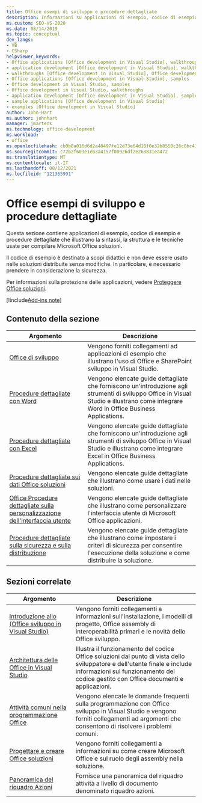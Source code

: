 ```yaml
---
title: Office esempi di sviluppo e procedure dettagliate
description: Informazioni su applicazioni di esempio, codice di esempio e procedure dettagliate che illustrano la sintassi, la struttura e le tecniche usate per compilare Office soluzioni.
ms.custom: SEO-VS-2020
ms.date: 08/14/2019
ms.topic: conceptual
dev_langs:
- VB
- CSharp
helpviewer_keywords:
- Office applications [Office development in Visual Studio], walkthroughs
- application development [Office development in Visual Studio], walkthroughs
- walkthroughs [Office development in Visual Studio], Office development
- Office applications [Office development in Visual Studio], samples
- Office development in Visual Studio, samples
- Office development in Visual Studio, walkthroughs
- application development [Office development in Visual Studio], samples
- sample applications [Office development in Visual Studio]
- examples [Office development in Visual Studio]
author: John-Hart
ms.author: johnhart
manager: jmartens
ms.technology: office-development
ms.workload:
- office
ms.openlocfilehash: cb0b8a016d6d2a48497fe12d73e64d18f0e32b8550c26c0bc4168ef63547f0e9
ms.sourcegitcommit: c72b2f603e1eb3a4157f00926df2e263831ea472
ms.translationtype: MT
ms.contentlocale: it-IT
ms.lasthandoff: 08/12/2021
ms.locfileid: "121365991"
---
```

# <a name="office-development-samples-and-walkthroughs"></a>Office esempi di sviluppo e procedure dettagliate
  Questa sezione contiene applicazioni di esempio, codice di esempio e procedure dettagliate che illustrano la sintassi, la struttura e le tecniche usate per compilare Microsoft Office soluzioni.

 Il codice di esempio è destinato a scopi didattici e non deve essere usato nelle soluzioni distribuite senza modifiche. In particolare, è necessario prendere in considerazione la sicurezza.

 Per informazioni sulla protezione delle applicazioni, vedere [Proteggere Office soluzioni](../vsto/securing-office-solutions.md).

[!include[Add-ins note](includes/addinsnote.md)]

## <a name="in-this-section"></a>Contenuto della sezione

|Argomento|Descrizione|
|-----------|-----------------|
|[Office di sviluppo](../vsto/office-development-samples.md)|Vengono forniti collegamenti ad applicazioni di esempio che illustrano l'uso di Office e SharePoint sviluppo in Visual Studio.|
|[Procedure dettagliate con Word](../vsto/walkthroughs-using-word.md)|Vengono elencate guide dettagliate che forniscono un'introduzione agli strumenti di sviluppo Office in Visual Studio e illustrano come integrare Word in Office Business Applications.|
|[Procedure dettagliate con Excel](../vsto/walkthroughs-using-excel.md)|Vengono elencate guide dettagliate che forniscono un'introduzione agli strumenti di sviluppo Office in Visual Studio e illustrano come integrare Excel in Office Business Applications.|
|[Procedure dettagliate sui dati Office soluzioni](../vsto/data-in-office-solutions-walkthroughs.md)|Vengono elencate guide dettagliate che illustrano come usare i dati nelle soluzioni.|
|[Office Procedure dettagliate sulla personalizzazione dell'interfaccia utente](../vsto/office-ui-customization-walkthroughs.md)|Vengono elencate guide dettagliate che illustrano come personalizzare l'interfaccia utente di Microsoft Office applicazioni.|
|[Procedure dettagliate sulla sicurezza e sulla distribuzione](../vsto/security-and-deployment-walkthroughs.md)|Vengono elencate guide dettagliate che illustrano come impostare i criteri di sicurezza per consentire l'esecuzione della soluzione e come distribuire la soluzione.|

## <a name="related-sections"></a>Sezioni correlate

|Argomento|Descrizione|
|-----------|-----------------|
|[Introduzione allo &#40;Office sviluppo in Visual Studio&#41;](../vsto/getting-started-office-development-in-visual-studio.md)|Vengono forniti collegamenti a informazioni sull'installazione, i modelli di progetto, Office assembly di interoperabilità primari e le novità dello Office sviluppo.|
|[Architettura delle Office in Visual Studio](../vsto/architecture-of-office-solutions-in-visual-studio.md)|Illustra il funzionamento del codice Office soluzioni dal punto di vista dello sviluppatore e dell'utente finale e include informazioni sul funzionamento del codice gestito con Office documenti e applicazioni.|
|[Attività comuni nella programmazione Office](../vsto/common-tasks-in-office-programming.md)|Vengono elencate le domande frequenti sulla programmazione con Office sviluppo in Visual Studio e vengono forniti collegamenti ad argomenti che consentono di risolvere i problemi comuni.|
|[Progettare e creare Office soluzioni](../vsto/designing-and-creating-office-solutions.md)|Vengono forniti collegamenti a informazioni su come creare Microsoft Office e sul ruolo degli assembly nella soluzione.|
|[Panoramica del riquadro Azioni](../vsto/actions-pane-overview.md)|Fornisce una panoramica del riquadro attività a livello di documento denominato riquadro azioni.|
